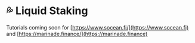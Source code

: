 # 💦 Liquid Staking

Tutorials coming soon for [https://www.socean.fi/](https://www.socean.fi) and [https://marinade.finance/](https://marinade.finance)
